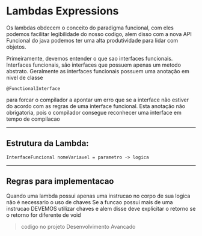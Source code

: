 # Lambdas Expressions

Os lambdas obdecem o conceito do paradigma funcional, com eles podemos facilitar legibilidade do nosso codigo, alem disso com a nova API Funcional do java podemos ter uma alta produtividade para lidar com objetos. 

Primeiramente, devemos entender o que sao interfaces funcionais. Interfaces funcionais, são interfaces que possuem apenas um metodo abstrato. Geralmente as interfaces funcionais possuem uma anotação em nivel de classe

```
@FunctionalInterface
```

para forcar o compilador a apontar um erro que se a interface não estiver do acordo com as regras de uma interface funcional. Esta anotação não obrigatoria, pois o compilador consegue reconhecer uma interface em tempo de compilacao

---
## Estrutura da Lambda:

```
InterfaceFuncional nomeVariavel = parametro -> logica
```

---
## Regras para implementacao

Quando uma lambda possui apenas uma instrucao no corpo de sua logica não é necessario o uso de chaves
Se a funcao possui mais de uma instrucao DEVEMOS utilizar chaves e alem disse deve explicitar o retorno se o retorno for diferente de void

> codigo no projeto Desenvolvimento Avancado